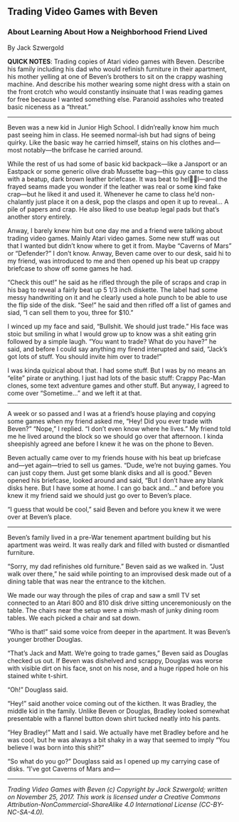 ## Trading Video Games with Beven
### About Learning About How a Neighborhood Friend Lived

By Jack Szwergold

**QUICK NOTES**: Trading copies of Atari video games with Beven. Describe his family including his dad who would refinish furniture in their apartment, his mother yelling at one of Beven’s brothers to sit on the crappy washing machine. And describe his mother wearing some night dress with a stain on the front crotch who would constantly insinuate that I was reading games for free because I wanted something else. Paranoid assholes who treated basic niceness as a “threat.”

***

Beven was a new kid in Junior High School. I didn’really know him much past seeing him in class. He seemed normal-ish but had signs of being quirky. Like the basic way he carried himself, stains on his clothes and—most notably—the brifcase he carried around.

While the rest of us had some of basic kid backpack—like a Jansport or an Eastpack or some generic olive drab Mussette bag—this guy came to class with a beatup, dark brown leather briefcase. It was beat to hell—and the frayed seams made you wonder if the leather was real or some kind fake crap—but he liked it and used it. Whenever he came to class he’d non-chalantly just place it on a desk, pop the clasps and open it up to reveal… A pile of papers and crap. He also liked to use beatup legal pads but that’s another story entirely.

Anway, I barely knew him but one day me and a friend were talking about trading video games. Mainly Atari video games. Some new stuff was out that I wanted but didn’t know where to get it from. Maybe “Caverns of Mars” or “Defender?” I don’t know. Anway, Beven came over to our desk, said hi to my friend, was introduced to me and then opened up his beat up crappy briefcase to show off some games he had.

“Check this out!” he said as he rifled through the pile of scraps and crap in his bag to reveal a fairly beat up 5 1/3 inch diskette. The label had some messy handwriting on it and he clearly used a hole punch to be able to use the flip side of the disk. “See!” he said and then rifled off a list of games and siad, “I can sell them to you, three for $10.”

I winced up my face and said, “Bullshit. We should just trade.” His face was stoic but smiling in what I would grow up to know was a shit eating grin followed by a simple laugh. “You want to trade? What do you have?” he said, and before I could say anything my firend interupted and said, “Jack’s got lots of stuff. You should invite him over to trade!”

I was kinda quizical about that. I had some stuff. But I was by no means an “elite” pirate or anything. I just had lots of the basic stuff: Crappy Pac-Man clones, some text adventure games and other stuff. But anyway, I agreed to come over “Sometime…” and we left it at that.

***

A week or so passed and I was at a friend’s house playing and copying some games when my friend asked me, “Hey! Did you ever trade with Beven?” “Nope,” I replied. “I don’t even know where he lives.” My friend told me he lived around the block so we should go over that afternoon. I kinda sheepishly agreed ane before I knew it he was on the phone to Beven.

Beven actually came over to my friends house with his beat up briefcase and—yet again—tried to sell us games. “Dude, we’re not buying games. You can just copy them. Just get some blank disks and all is good.” Beven opened his briefcase, looked around and said, “But I don’t have any blank disks here. But I have some at home. I can go back and…” and before you knew it my friend said we should just go over to Beven’s place.

“I guess that would be cool,” said Beven and before you knew it we were over at Beven’s place.

***

Beven’s family lived in a pre-War tenement apartment building but his apartment was weird. It was really dark and filled with busted or dismantled furniture.

“Sorry, my dad refinishes old furniture.” Beven said as we walked in. “Just walk over there,” he said while pointing to an improvised desk made out of a dining table that was near the entrance to the kitchen.

We made our way through the piles of crap and saw a smll TV set connected to an Atari 800 and 810 disk drive sitting unceremoniously on the table. The chairs near the setup were a mish-mash of junky dining room tables. We each picked a chair and sat down.

“Who is that!” said some voice from deeper in the apartment. It was Beven’s younger brother Douglas.

“That’s Jack and Matt. We’re going to trade games,” Beven said as Douglas checked us out. If Beven was dishelved and scrappy, Douglas was worse with visible dirt on his face, snot on his nose, and a huge ripped hole on his stained white t-shirt.

“Oh!” Douglass said.

“Hey!” said another voice coming out of the kicthen. It was Bradley, the middle kid in the family. Unlike Beven or Douglas, Bradley looked somewhat presentable with a flannel button down shirt tucked neatly into his pants.

“Hey Bradley!” Matt and I said. We actually have met Bradley before and he was cool, but he was always a bit shaky in a way that seemed to imply “You believe I was born into this shit?”

“So what do you go?” Douglass said as I opened up my carrying case of disks. “I’ve got Caverns of Mars and—

***

*Trading Video Games with Beven (c) Copyright by Jack Szwergold; written on November 25, 2017. This work is licensed under a Creative Commons Attribution-NonCommercial-ShareAlike 4.0 International License (CC-BY-NC-SA-4.0).*
